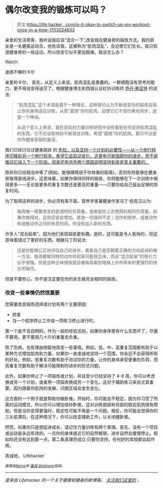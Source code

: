 # 偶尔改变我的锻炼可以吗？

> 原文:[https://life hacker . com/is-it-okay-to-switch-up-my-workout-once-in-a-time-1703024833](https://lifehacker.com/is-it-okay-to-switch-up-my-workout-once-in-awhile-1703024833)

亲爱的生活黑客，我听说我应该“混合一下”,改变我在健身房的锻炼方式。我的朋友是一名健美运动员，他告诉我，这被称为“肌肉混乱”，会迫使它们生长。我只知道健身房的一些运动，所以改变它似乎更加困难。我该怎么办？

Watch

迷惑不解的卡尔

亲爱的卡尔，
首先，从定义上来说，肌肉混乱是愚蠢的。一群细胞没有思考的能力，更不用说变得迷茫了。根据健身博主和西城认证杠铃训练师 [乔丹·塞亚特](http://syattfitness.com) 的说法:

> “肌肉混乱”这个术语是基于一种理论，这种理论认为不断改变你的锻炼会阻止你的身体适应训练，从而“震惊”你的肌肉，迫使它们不受约束地进步。这是一个神话。
> 
> 从这个意义上来说，我在目前的力量训练研究中没有看到任何支持肌肉混乱的东西，它不应该影响你不断改变训练，希望“震撼”你的肌肉。那只不过是炒作健身营销的废话。

我们已经讨论过健身跳跃 的 [危险，以及坚持一个计划的必要性——从一个例行程序切换到另一个例行程序，希望它会启动变化，这更有可能阻碍你的进步，而不是推动它进入下一个阶段。但是还有另外两个原因说明坚持到底是至关重要的。](https://lifehacker.com/stop-workout-jumping-if-it-s-not-broke-don-t-fix-it-1699587640)

除非你已经相当中等了(例如，能够蹲两倍于你体重的距离)，否则你将能够在健身房取得直线进步。这意味着，如果你保持同样的锻炼，你将能够在下一次训练中做得更多——无论是更多的重复次数还是更高的重量——只要你给自己留出足够的恢复时间。

为了取得这样的进步，你必须有条不紊。营养学家兼健身作家马丁·伯克汉认为:

> 每周唯一需要改变的是酒吧的负荷量，或者是你上次使用的相同负荷量。如果你做得对，这些应该会增加。其他一切保持不变；动作和顺序，成套动作和成套动作之间的休息时间。你没有加入新的东西。

许多人“混合起来”，因为他们发现锻炼更有趣。是的，这可能是令人愉快的，但这意味着错过了更好的东西。根据马丁的说法:

> 这是你能够公正地评估自己的进步，看看自己是否朝着正确的方向前进的唯一方法。每周都做同样的动作听起来可能很乏味，而且“混合起来”的吸引力似乎很强。但是这种乏味很快就会被每周看到电梯上升所带来的更强烈的快乐所取代。

但是不要担心，你不是注定要在你的余生做完全相同的锻炼。

### 改变一些事情仍然很重要

您需要改变锻炼选择或计划有两个主要原因:

*   损害
*   当一个程序停止工作或一项练习停止进行时。

第一个是不言自明的。作为一般的经验法则，如果你身体里有什么东西坏了，尽量不要用，更不要用几十斤的重量去负重。

除了伤病，也有理由明智地改变一些事情。例如，低，中，高重复范围都有助于以某种方式增加肌肉和力量，如果你一直虔诚地坚持一个范围，你永远不会获得所有的好处。例如，低重复次数有助于测试你的力量，让你的身体承受更重的负荷，而高重复次数有助于解决可能限制你进步的形式问题。

此外，如果你停止了一项锻炼或计划，并且至少已经坚持了 4-8 周，你可以考虑换成另一个计划，或者用一项锻炼换成另一个变化。这对于辅助练习来说尤其重要，因为随着你肌肉的发展，问题区域会发生变化。

这方面的一个例子就是帮助你做卧推。开始时，你可能会不稳定，因为你习惯了所需的运动模式，所以你可以增加哑铃卧推，这对训练肩部和背部的稳定肌肉很有帮助。但是当你变得更强时，稳定性可能不再是一个问题。相反，你可能会觉得你的三头肌滞后，在这种情况下，你可以改变辅助工作，以关闭握卧推。

然而，如果你只是想促进成长，请记住力量训练有两个真理。首先，没有一个项目或运动是永远有效的。一旦你的身体接近它的自然极限，进步自然会缓慢停止。假如你还没有达到那一点，第二条真理将成立:只要你坚持，任何好的常规都会起作用。

真诚地，
Lifehacker

<small>*画面由*</small>[<small>*Nemo*</small>](http://pixabay.com/en/gym-weight-lifting-muscle-exercise-307770/)<small>*和*</small> [<small>*量具 Skidmore*</small>](https://www.flickr.com/photos/gageskidmore/)<small>*组成。*</small>

* * *

[](http://vitals.lifehacker.com/)**是来自 Lifehacker 的一个关于健康和健身的新博客。* [*关注我们这里的*](https://twitter.com/VitalsLH) *。**